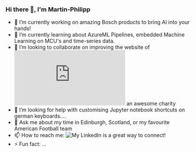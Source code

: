 ### Hi there 👋, I'm Martin-Philipp 

- 🔭 I’m currently working on amazing Bosch products to bring AI into your hands!
- 🌱 I’m currently learning about AzureML Pipelines, embedded Machine Learning on MCU's and time-series data. 
- 👯 I’m looking to collaborate on improving the website of ![Primavera](http://www.primavera-ev.de/en/aboutus/aboutus.html) an awesome charity
- 🤔 I’m looking for help with customising Jupyter notebook shortcuts on german keyboards....
- 💬 Ask me about my time in Edinburgh, Scotland, or my favourite American Football team
- 📫 How to reach me: ![My LinkedIn](https://www.linkedin.com/in/martin-philipp-irsch/) is a great way to connect!
- ⚡ Fun fact: ...
